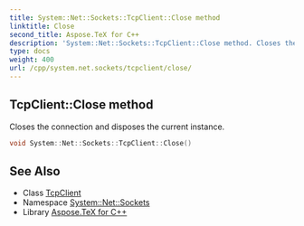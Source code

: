 ```yaml
---
title: System::Net::Sockets::TcpClient::Close method
linktitle: Close
second_title: Aspose.TeX for C++
description: 'System::Net::Sockets::TcpClient::Close method. Closes the connection and disposes the current instance in C++.'
type: docs
weight: 400
url: /cpp/system.net.sockets/tcpclient/close/
---
```

## TcpClient::Close method


Closes the connection and disposes the current instance.

```cpp
void System::Net::Sockets::TcpClient::Close()
```

## See Also

* Class [TcpClient](../)
* Namespace [System::Net::Sockets](../../)
* Library [Aspose.TeX for C++](../../../)
